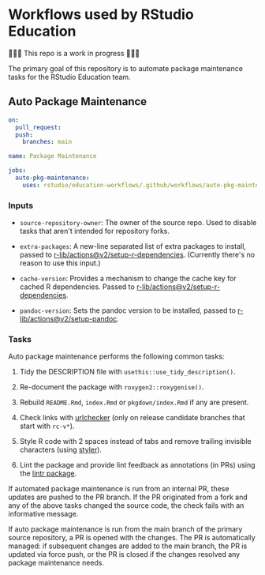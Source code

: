 # Workflows used by RStudio Education

<!-- badges: start -->
<!-- badges: end -->

🚧🚧🚧 This repo is a work in progress 🚧🚧🚧

The primary goal of this repository is to automate package maintenance tasks for the RStudio Education team.

## Auto Package Maintenance

```yaml
on:
  pull_request:
  push:
    branches: main

name: Package Maintenance

jobs:
  auto-pkg-maintenance:
    uses: rstudio/education-workflows/.github/workflows/auto-pkg-maintenance.yaml@v1
```

### Inputs

- `source-repository-owner`: The owner of the source repo. Used to disable tasks that aren't intended for repository forks.

- `extra-packages`: A new-line separated list of extra packages to install, passed to [r-lib/actions@v2/setup-r-dependencies](https://github.com/r-lib/actions/tree/v2/setup-r-dependencies). (Currently there's no reason to use this input.)

- `cache-version`: Provides a mechanism to change the cache key for cached R dependencies. Passed to [r-lib/actions@v2/setup-r-dependencies](https://github.com/r-lib/actions/tree/v2/setup-r-dependencies).

- `pandoc-version`: Sets the pandoc version to be installed, passed to [r-lib/actions@v2/setup-pandoc](https://github.com/r-lib/actions/tree/v2/setup-pandoc).

### Tasks

Auto package maintenance performs the following common tasks:

1. Tidy the DESCRIPTION file with `usethis::use_tidy_description()`.

2. Re-document the package with `roxygen2::roxygenise()`.

3. Rebuild `README.Rmd`, `index.Rmd` or `pkgdown/index.Rmd` if any are present.

4. Check links with [urlchecker](https://github.com/r-lib/urlchecker) (only on release candidate branches that start with `rc-v*`).

5. Style R code with 2 spaces instead of tabs and remove trailing invisible characters (using [styler](https://github.com/r-lib/styler)).

6. Lint the package and provide lint feedback as annotations (in PRs) using the [lintr package](https://github.com/r-lib/lintr).

If automated package maintenance is run from an internal PR, these updates are pushed to the PR branch. If the PR originated from a fork and any of the above tasks changed the source code, the check fails with an informative message.

If auto package maintenance is run from the main branch of the primary source repository, a PR is opened with the changes. The PR is automatically managed: if subsequent changes are added to the main branch, the PR is updated via force push, or the PR is closed if the changes resolved any package maintenance needs.
